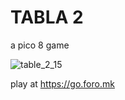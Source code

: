 # TABLA 2
a pico 8 game

![table_2_15](https://github.com/user-attachments/assets/89ce35c8-3845-4639-9fb5-24263fe30ff0)

play at https://go.foro.mk

